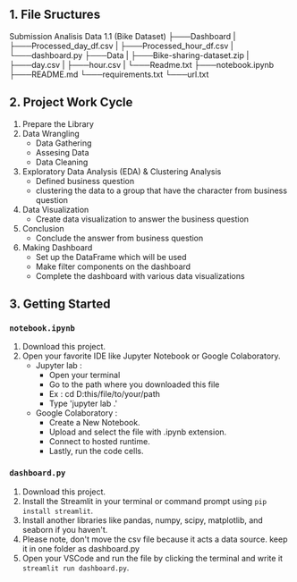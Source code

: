 ## 1. File Sructures

Submission Analisis Data 1.1 (Bike Dataset)
├───Dashboard
| ├───Processed_day_df.csv
| ├───Processed_hour_df.csv
| └───dashboard.py
├───Data
| ├───Bike-sharing-dataset.zip
| ├───day.csv
| ├───hour.csv
| └───Readme.txt
├───notebook.ipynb
├───README.md
└───requirements.txt
└───url.txt

## 2. Project Work Cycle
1. Prepare the Library
2. Data Wrangling
   - Data Gathering
   - Assesing Data
   - Data Cleaning
2. Exploratory Data Analysis (EDA) & Clustering Analysis
   - Defined business question 
   - clustering the data to a group that have the character from business question
4. Data Visualization
   - Create data visualization to answer the business question
6. Conclusion
   - Conclude the answer from business question
8. Making Dashboard
   - Set up the DataFrame which will be used
   - Make filter components on the dashboard
   - Complete the dashboard with various data visualizations
  
## 3. Getting Started
### `notebook.ipynb`
1. Download this project.
2. Open your favorite IDE like Jupyter Notebook or Google Colaboratory.
   - Jupyter lab :
     - Open your terminal
     - Go to the path where you downloaded this file
     - Ex : cd D:this/file/to/your/path
     - Type 'jupyter lab .'
   - Google Colaboratory :
     - Create a New Notebook.
     - Upload and select the file with .ipynb extension.
     - Connect to hosted runtime.
     - Lastly, run the code cells.

### `dashboard.py`
1. Download this project.
2. Install the Streamlit in your terminal or command prompt using `pip install streamlit`.
3. Install another libraries like pandas, numpy, scipy, matplotlib, and seaborn if you haven't.
4. Please note, don't move the csv file because it acts a data source. keep it in one folder as dashboard.py
5. Open your VSCode and run the file by clicking the terminal and write it `streamlit run dashboard.py`.
